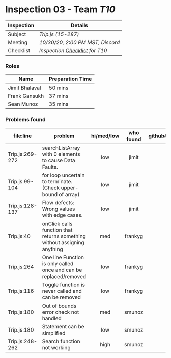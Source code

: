 # Inspection 03 - Team *T10* 
 
| Inspection | Details |
| ----- | ----- |
| Subject | *Trip.js (15-287)* |
| Meeting | *10/30/20, 2:00 PM MST, Discord* |
| Checklist | *Inspection [Checklist](https://github.com/csucs314f20/t10/blob/master/reports/checklist.md) for T10* |

### Roles

| Name | Preparation Time |
| ---- | ---- |
| Jimit Bhalavat | 50 mins |
| Frank Gansukh | 37 mins |
| Sean Munoz | 35 mins |

### Problems found

| file:line | problem | hi/med/low | who found | github#  |
| --- | --- | :---: | :---: | --- |
| Trip.js:269-272 | searchListArray with 0 elements to cause Data Faults. | low | jimit | |
| Trip.js:99-104 | for loop uncertain to terminate. (Check upper-bound of array) | low | jimit | |
| Trip.js:128-137 | Flow defects: Wrong values with edge cases. | low | jimit | |
| Trip.js:40 | onClick calls function that returns something without assigning anything | med | frankyg | |
| Trip.js:264 | One line Function is only called once and can be replaced/removed | low | frankyg | |
| Trip.js:116 | Toggle function is never called and can be removed | low | frankyg | |
| Trip.js:180 | Out of bounds error check not handled | med | smunoz | |
| Trip.js:180 | Statement can be simplified | low | smunoz | |
| Trip.js:248-262 | Search function not working | high | smunoz | |
